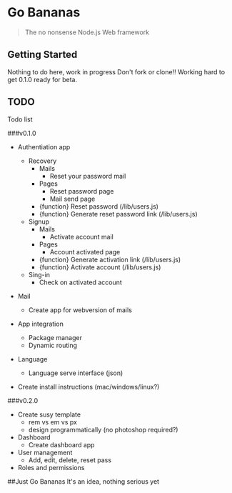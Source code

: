 Go Bananas
==========
> The no nonsense Node.js Web framework

## Getting Started
Nothing to do here, work in progress
Don't fork or clone!!
Working hard to get 0.1.0 ready for beta. 

## TODO
Todo list

###v0.1.0
- Authentiation app
	- Recovery
		- Mails
			- Reset your password mail
		- Pages
			- Reset password page
			- Mail send page
		- {function} Reset password (/lib/users.js)
		- {function} Generate reset password link (/lib/users.js)
	- Signup
		- Mails
			- Activate account mail
		- Pages
			- Account activated page
		- {function} Generate activation link (/lib/users.js)
		- {function} Activate account (/lib/users.js)
	- Sing-in
		- Check on activated account
- Mail
	- Create app for webversion of mails
- App integration
	- Package manager
	- Dynamic routing
- Language
	- Language serve interface (json)

- Create install instructions (mac/windows/linux?)


###v0.2.0
- Create susy template
	- rem vs em vs px
	- design programmatically (no photoshop required?)
- Dashboard
	- Create dashboard app
- User management
	- Add, edit, delete, reset pass
- Roles and permissions




##Just Go Bananas
It's an idea, nothing serious yet